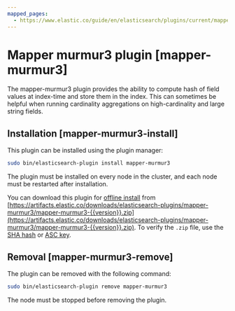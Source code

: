 ```yaml
---
mapped_pages:
  - https://www.elastic.co/guide/en/elasticsearch/plugins/current/mapper-murmur3.html
---
```


# Mapper murmur3 plugin [mapper-murmur3]

The mapper-murmur3 plugin provides the ability to compute hash of field values at index-time and store them in the index. This can sometimes be helpful when running cardinality aggregations on high-cardinality and large string fields.


## Installation [mapper-murmur3-install]

This plugin can be installed using the plugin manager:

```sh
sudo bin/elasticsearch-plugin install mapper-murmur3
```

The plugin must be installed on every node in the cluster, and each node must be restarted after installation.

You can download this plugin for [offline install](/reference/elasticsearch-plugins/plugin-management-custom-url.md) from [https://artifacts.elastic.co/downloads/elasticsearch-plugins/mapper-murmur3/mapper-murmur3-{{version}}.zip](https://artifacts.elastic.co/downloads/elasticsearch-plugins/mapper-murmur3/mapper-murmur3-{{version}}.zip). To verify the `.zip` file, use the [SHA hash](https://artifacts.elastic.co/downloads/elasticsearch-plugins/mapper-murmur3/mapper-murmur3-{{version}}.zip.sha512) or [ASC key](https://artifacts.elastic.co/downloads/elasticsearch-plugins/mapper-murmur3/mapper-murmur3-{{version}}.zip.asc).


## Removal [mapper-murmur3-remove]

The plugin can be removed with the following command:

```sh
sudo bin/elasticsearch-plugin remove mapper-murmur3
```

The node must be stopped before removing the plugin.


